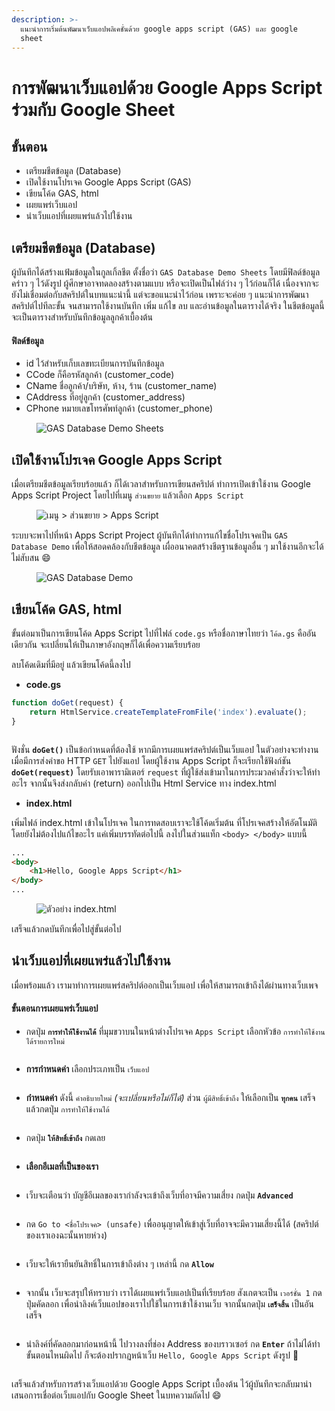 ```yaml
---
description: >-
  แนะนำการเริ่มต้นพัฒนาเว็บแอปพลิเคชั่นด้วย google apps script (GAS) และ google
  sheet
---
```


# การพัฒนาเว็บแอปด้วย Google Apps Script ร่วมกับ Google Sheet

## ขั้นตอน

* เตรียมชีตข้อมูล (Database)
* เปิดใช้งานโปรเจค Google Apps Script (GAS)
* เขียนโค้ด GAS, html
* เผยแพร่เว็บแอป
* นำเว็บแอปที่เผยแพร่แล้วไปใช้งาน

## เตรียมชีตข้อมูล (Database)

ผู้บันทึกได้สร้างแฟ้มข้อมูลในกูลเกิ้ลชีต ตั้งชื่อว่า `GAS Database Demo Sheets` โดยมีฟิลด์ข้อมูลคร่าว ๆ ไว้ดังรูป ผู้ศึกษาอาจทดลองสร้างตามแบบ หรือจะเปิดเป็นไฟล์ว่าง ๆ ไว้ก่อนก็ได้ เนื่องจากจะยังไม่เชื่อมต่อกับสคริปต์ในบทแนะนำนี้ แต่จะขอแนะนำไว้ก่อน เพราะจะค่อย ๆ แนะนำการพัฒนาสคริปต์ไปทีละขั้น จนสามารถใช้งานบันทึก เพิ่ม แก้ไข ลบ และอ่านข้อมูลในตารางได้จริง ในชีตข้อมูลนี้จะเป็นตารางสำหรับบันทึกข้อมูลลูกค้าเบื้องต้น

#### ฟิลด์ข้อมูล

* id ไว้สำหรับเก็บเลขทะเบียนการบันทึกข้อมูล
* CCode ก็คือรหัสลูกค้า (customer\_code)
* CName ชื่อลูกค้า/บริษัท, ห้าง, ร้าน (customer\_name)
* CAddress ที่อยู่ลูกค้า (customer\_address)
* CPhone หมายเลขโทรศัพท์ลูกค้า (customer\_phone)

<figure><img src="../.gitbook/assets/gas-demo-sheet.PNG" alt="GAS Database Demo Sheets"><figcaption></figcaption></figure>

## เปิดใช้งานโปรเจค Google Apps Script

เมื่อเตรียมชีตข้อมูลเรียบร้อยแล้ว ก็ได้เวลาสำหรับการเขียนสคริปต์ ทำการเปิดเข้าใช้งาน Google Apps Script Project โดยไปที่เมนู `ส่วนขยาย` แล้วเลือก `Apps Script`&#x20;

<figure><img src="../.gitbook/assets/gas-demo-ext-appscript.png" alt="เมนู > ส่วนขยาย > Apps Script"><figcaption></figcaption></figure>

ระบบจะพาไปที่หน้า Apps Script Project ผู้บันทึกได้ทำการแก้ไขชื่อโปรเจคเป็น `GAS Database Demo` เพื่อให้สอดคล้องกับชีตข้อมูล เผื่ออนาคตสร้างชีตฐานข้อมูลอื่น ๆ มาใช้งานอีกจะได้ไม่สับสน :smile:

<figure><img src="../.gitbook/assets/gas-demo-change-project-name.PNG" alt="GAS Database Demo"><figcaption></figcaption></figure>

## เขียนโค้ด GAS, html

ขั้นต่อมาเป็นการเขียนโค้ด Apps Script ไปที่ไฟล์ `code.gs`  หรือชื่อภาษาไทยว่า `โค้ด.gs`  คืออันเดียวกัน จะเปลี่ยนให้เป็นภาษาอังกฤษก็ได้เพื่อความเรียบร้อย

ลบโค้ดเดิมที่มีอยู่ แล้วเขียนโค้ดนี้ลงไป

* &#x20;**code.gs**

```javascript
function doGet(request) { 
    return HtmlService.createTemplateFromFile('index').evaluate(); 
}
```

<figure><img src="../.gitbook/assets/gas-demo-doget.PNG" alt=""><figcaption></figcaption></figure>

ฟังชั่น **`doGet()`** เป็นข้อกำหนดที่ต้องใช้ หากมีการเผยแพร่สคริปต์เป็นเว็บแอป ในตัวอย่างจะทำงานเมื่อมีการส่งคําขอ HTTP `GET` ไปยังแอป โดยผู้ใช้งาน Apps Script ก็จะเรียกใช้ฟังก์ชัน **`doGet(request)`** โดยรับเอาพารามิเตอร์ `request` ที่ผู้ใช้ส่งเข้ามาในการประมวลคำสั่งว่าจะให้ทำอะไร จากนั้นจึงส่งกลับค่า (return) ออกไปเป็น Html Service ทาง index.html

* **index.html**

เพิ่มไฟล์ index.html เข้าในโปรเจค ในการทดสอบเราจะใช้โค้ดเริ่มต้น ที่โปรเจคสร้างให้อัตโนมัติโดยยังไม่ต้องไปแก้ไขอะไร แค่เพิ่มบรรทัดต่อไปนี้ ลงไปในส่วนแท็ก `<body> </body>`  แบบนี้

```html
...
<body>
    <h1>Hello, Google Apps Script</h1>
</body>
...
```

&#x20;

<figure><img src="../.gitbook/assets/gas-demo-html-hello.PNG" alt="ตัวอย่าง index.html"><figcaption></figcaption></figure>

เสร็จแล้วกดบันทึกเพื่อไปสู่ขั้นต่อไป

## นำเว็บแอปที่เผยแพร่แล้วไปใช้งาน

เมื่อพร้อมแล้ว เรามาทำการเผยแพร่สคริปต์ออกเป็นเว็บแอป เพื่อให้สามารถเข้าถึงได้ผ่านทางเว็บเพจ

#### ขั้นตอนการเผยแพร่เว็บแอป

* กดปุ่ม **`การทำให้ใช้งานได้`** ที่มุมขวาบนในหน้าต่างโปรเจค `Apps Script` เลือกหัวข้อ `การทำให้ใช้งานได้รายการใหม่` &#x20;

<figure><img src="../.gitbook/assets/gas-demo-export-new-webapp.PNG" alt=""><figcaption></figcaption></figure>

* **การกำหนดค่า** เลือกประเภทเป็น `เว็บแอป`&#x20;

<figure><img src="../.gitbook/assets/gas-demo-export-type.PNG" alt=""><figcaption></figcaption></figure>

* **กำหนดค่า** ดังนี้ `คำอธิบายใหม่` _(จะเปลี่ยนหรือไม่ก็ได้)_ ส่วน `ผู้มีสิทธิ์เข้าถึง` ให้เลือกเป็น **`ทุกคน`** เสร็จแล้วกดปุ่ม `การทำให้ใช้งานได้` &#x20;

<figure><img src="../.gitbook/assets/gas-demo-export-permissoin.png" alt=""><figcaption></figcaption></figure>

* กดปุ่ม **`ให้สิทธิ์เข้าถึง`** กดเลย

<figure><img src="../.gitbook/assets/gas-demo-export-permissoin-fin.png" alt=""><figcaption></figcaption></figure>

* **เลือกอีเมลที่เป็นของเรา**

<figure><img src="../.gitbook/assets/gas-demo-permission-confirm.png" alt=""><figcaption></figcaption></figure>

* เว็บจะเตือนว่า บัญชีอีเมลของเรากำลังจะเข้าถึงเว็บที่อาจมีความเสี่ยง กดปุ่ม **`Advanced`**&#x20;

<figure><img src="../.gitbook/assets/gas-demo-permission-advance.png" alt=""><figcaption></figcaption></figure>

* กด `Go to <ชื่อโปรเจค> (unsafe)` เพื่ออนุญาตให้เข้าสู่เว็บที่อาจจะมีความเสี่ยงนี้ได้ (สคริปต์ของเราเองฉะนั้นหายห่วง)

<figure><img src="../.gitbook/assets/gas-demo-permission-unsafe.png" alt=""><figcaption></figcaption></figure>

* เว็บจะให้เรายืนยันสิทธิ์ในการเข้าถึงต่าง ๆ เหล่านี้ กด **`Allow`**&#x20;

<figure><img src="../.gitbook/assets/gas-demo-permission-allow.png" alt=""><figcaption></figcaption></figure>

* จากนั้น เว็บจะสรุปให้ทราบว่า เราได้เผยแพร่เว็บแอปเป็นที่เรียบร้อย สังเกตจะเป็น `เวอร์ชั่น 1` กดปุ่มคัดลอก เพื่อนำลิงค์เว็บแอปของเราไปใช้ในการเข้าใช้งานเว็บ จากนั้นกดปุ่ม **`เสร็จสิ้น`** เป็นอันเสร็จ

<figure><img src="../.gitbook/assets/gas-demo-finish.png" alt=""><figcaption></figcaption></figure>

* นำลิงค์ที่คัดลอกมาก่อนหน้านี้ ไปวางลงที่ช่อง Address ของบราวเซอร์ กด **`Enter`** ถ้าไม่ได้ทำขั้นตอนไหนผิดไป ก็จะต้องปรากฏหน้าเว็บ `Hello, Google Apps Script` ดังรูป :tada:

<figure><img src="../.gitbook/assets/gas-demo-homepage (1).png" alt=""><figcaption></figcaption></figure>

เสร็จแล้วสำหรับการสร้างเว็บแอปด้วย Google Apps Script เบื้องต้น ไว้ผู้บันทึกจะกลับมานำเสนอการเชื่อต่อเว็บแอปกับ Google Sheet ในบทความถัดไป 😄&#x20;
